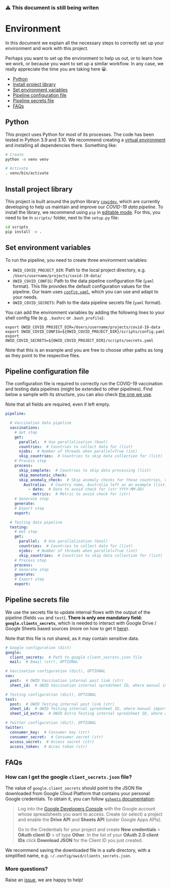 ### ⚠️ This document is still being writen

# Environment
In this document we explain all the necessary steps to correctly set up your environment and work with this project. 

Perhaps you want to set up the environment to help us out, or to learn how we work, or because you want to set up a
similar workflow. In any case, we really appreciate the time you are taking here 😀.

- [Python](#python)
- [Install project library](#install-project-library)
- [Set environment variables](#set-environment-variables)
- [Pipeline configuration file](#pipeline-configuration-file)
- [Pipeline secrets file](#pipeline-secrets-file)
- [FAQs](#FAQs)

## Python
This project uses Python for most of its processes. The code has been tested in Python 3.9 and 3.10. We recommend
creating a [virtual environment](https://docs.python.org/3/library/venv.html) and installing all dependencies there.
Something like:

```bash
# Create
python -m venv venv

# Activate
. venv/bin/activate
```

## Install project library
This project is built around the python library [`cowidev`](../src/cowidev/), which are currently developing to help us
maintain and improve our _COVID-19 data pipeline_. To install the library, we recommend using `pip` in [editable mode](https://pip.pypa.io/en/stable/cli/pip_install/#editable-installs). For this, you need to be in `scripts/` folder, next to the `setup.py` file:

```bash
cd scripts
pip install -e .
```

## Set environment variables
To run the pipeline, you need to create three environment variables: 

- `OWID_COVID_PROJECT_DIR`: Path to the local project directory, e.g. `/Users/username/projects/covid-19-data/`
- `OWID_COVID_CONFIG`: Path to the data pipeline configuration file (`yaml` format). This file provides the default configuration values for the pipeline. Our team uses [`config.yaml`](../config.yaml), which you can use and adapt to your needs.
- `OWID_COVID_SECRETS`: Path to the data pipeline secrets file (`yaml` format).

You can add the environment variables by adding the following lines to your shell config file (e.g. `.bashrc` or `.bash_profile`):

```
export OWID_COVID_PROJECT_DIR=/Users/username/projects/covid-19-data
export OWID_COVID_CONFIG=${OWID_COVID_PROJECT_DIR}/scripts/config.yaml
export OWID_COVID_SECRETS=${OWID_COVID_PROJECT_DIR}/scripts/secrets.yaml
```

Note that this is an example and you are free to choose other paths as long as they point to the respective files.

## Pipeline configuration file
The configuration file is required to correctly run the COVID-19 vaccination and testing data pipelines (might be
extended to other pipelines). Find below a sample with its structure, you can also check [the one we use](../config_new.yaml). 

Note that all fields are required, even if left empty.

```yaml
pipeline:

  # Vaccination data pipeline
  vaccinations:
    # Get step
    get:
      parallel:  # Use parallelization (bool)
      countries:  # Countries to collect data for (list)
      njobs:  # Number of threads when parallel=True (int)
      skip_countries:  # Countries to skip data collection for (list)
    # Process step
    process:
      skip_complete:  # Countries to skip data processing (list)
      skip_monotonic_check:
      skip_anomaly_check:  # Skip anomaly checks for these countries, dates and metrics (dict)
        Australia:  # Country name, Australia left as an example (list)
          - date:  # Date to avoid check for (str YYYY-MM-DD)
            metrics:  # Metric to avoid check for (str)
    # Generate step
    generate:
    # Export step
    export:

  # Testing data pipeline
  testing:
    # Get step
    get:
      parallel:  # Use parallelization (bool)
      countries:  # Countries to collect data for (list)
      njobs:  # Number of threads when parallel=True (int)
      skip_countries:  # Countries to skip data collection for (list)
    # Process step
    process:
    # Generate step
    generate:
    # Export step
    export:
```

## Pipeline secrets file
We use the secrets file to update internal flows with the output of the pipeline (fields `vax` and `test`). **There is only one mandatory field: `google.clients_secrets`**, which is needed to interact with Google Drive / Google Sheets based sources (more on how to get it [here](#how-can-i-get-the-google-client_secretsjson-file)).

Note that this file is not shared, as it may contain sensitive data.

```yaml
# Google configuration (dict)
google:
  client_secrets:  # Path to google client_secrets.json file
  mail:  # Email (str), OPTIONAL

# Vaccination configuration (dict), OPTIONAL
vax:
  post:  # OWID Vaccination internal post link (str)
  sheet_id:  # OWID Vaccination internal spredsheet ID, where manual imports happen (str)

# Testing configuration (dict), OPTIONAL
test:
  post:  # OWID Testing internal post link (str)
  sheet_id:  # OWID Testing internal spredsheet ID, where manual imports happen (str)
  sheet_id_extra:  # OWID Extra Testing internal spredsheet ID, where attempted countries are listed (str)

# Twitter configuration (dict), OPTIONAL
twitter:
  consumer_key:  # Consumer key (str)
  consumer_secret:  # Consumer secret (str)
  access_secret:  # Access secret (str)
  access_token:  # Acces token (str)
```


## FAQs
### How can I get the google `client_secrets.json` file?
The value of `google.client_secrets` should point to the JSON file downloaded from Google Cloud Platform that contains
your personal Google credentials. To obtain it, you can follow [`gsheets` documentation](https://gsheets.readthedocs.io/en/stable/#quickstart):

> Log into the [Google Developers Console](https://console.developers.google.com/) with the Google account whose
> spreadsheets you want to access. Create (or select) a project and enable the **Drive API** and **Sheets API** (under
> Google Apps APIs).
>
> Go to the Credentials for your project and create **New credentials** > **OAuth client ID** > of type **Other**. In
> the list of your **OAuth 2.0 client IDs** click **Download JSON** for the Client ID you just created.

We recommend saving the downloaded file in a safe directory, with a simplified name, e.g.
`~/.config/owid/clients_secrets.json`.

### More questions?
Raise an [issue](https://github.com/owid/covid-19-data/issues), we are happy to help!